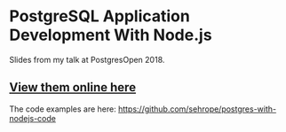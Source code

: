 # PostgreSQL Application Development With Node.js

Slides from my talk at PostgresOpen 2018.

## [View them online here](https://sehrope.github.io/postgres-with-nodejs-talk/#/)

The code examples are here: https://github.com/sehrope/postgres-with-nodejs-code

